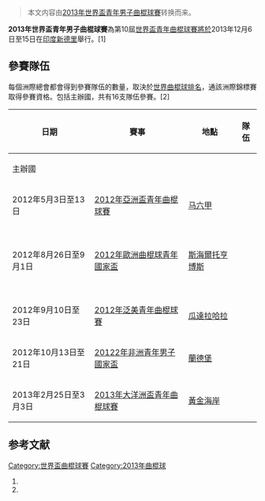 > 本文内容由[2013年世界盃青年男子曲棍球賽](https://zh.wikipedia.org/wiki/2013年世界盃青年男子曲棍球賽)转换而来。


**2013年世界盃青年男子曲棍球賽**為第10屆[世界盃青年曲棍球賽將於](https://zh.wikipedia.org/wiki/世界盃青年曲棍球賽 "wikilink")2013年12月6日至15日在[印度](../Page/印度.md "wikilink")[新德里](../Page/新德里.md "wikilink")舉行。\[1\]

## 參賽隊伍

每個洲際總會都會得到參賽隊伍的數量，取決於[世界曲棍球排名](https://zh.wikipedia.org/wiki/世界曲棍球排名 "wikilink")，通該洲際錦標賽取得參賽資格。包括主辦國，共有16支隊伍參賽。\[2\]

<table>
<thead>
<tr class="header">
<th><p>日期</p></th>
<th><p>賽事</p></th>
<th><p>地點</p></th>
<th><p>隊伍</p></th>
</tr>
</thead>
<tbody>
<tr class="odd">
<td><p>主辦國</p></td>
<td></td>
<td></td>
<td></td>
</tr>
<tr class="even">
<td><p>2012年5月3日至13日</p></td>
<td><p><a href="https://zh.wikipedia.org/wiki/2012年亞洲盃青年曲棍球賽" title="wikilink">2012年亞洲盃青年曲棍球賽</a></p></td>
<td><p><a href="../Page/马六甲.md" title="wikilink">马六甲</a></p></td>
<td><p><br />
<br />
</p></td>
</tr>
<tr class="odd">
<td><p>2012年8月26日至9月1日</p></td>
<td><p><a href="https://zh.wikipedia.org/wiki/2012年歐洲曲棍球青年國家盃" title="wikilink">2012年歐洲曲棍球青年國家盃</a></p></td>
<td><p><a href="https://zh.wikipedia.org/wiki/斯海爾托亨博斯" title="wikilink">斯海爾托亨博斯</a></p></td>
<td><p><br />
<br />
<br />
<br />
<br />
</p></td>
</tr>
<tr class="even">
<td><p>2012年9月10日至23日</p></td>
<td><p><a href="https://zh.wikipedia.org/wiki/2012年泛美青年曲棍球賽" title="wikilink">2012年泛美青年曲棍球賽</a></p></td>
<td><p><a href="https://zh.wikipedia.org/wiki/瓜達拉哈拉_(墨西哥)" title="wikilink">瓜達拉哈拉</a></p></td>
<td><p><br />
</p></td>
</tr>
<tr class="odd">
<td><p>2012年10月13日至21日</p></td>
<td><p><a href="https://zh.wikipedia.org/wiki/20122年非洲青年男子國家盃" title="wikilink">20122年非洲青年男子國家盃</a></p></td>
<td><p><a href="https://zh.wikipedia.org/wiki/蘭德堡" title="wikilink">蘭德堡</a></p></td>
<td><p><br />
</p></td>
</tr>
<tr class="even">
<td><p>2013年2月25日至3月3日</p></td>
<td><p><a href="https://zh.wikipedia.org/wiki/2013年大洋洲盃青年曲棍球賽" title="wikilink">2013年大洋洲盃青年曲棍球賽</a></p></td>
<td><p><a href="https://zh.wikipedia.org/wiki/黃金海岸_(澳洲)" title="wikilink">黃金海岸</a></p></td>
<td><p><br />
</p></td>
</tr>
</tbody>
</table>

## 参考文献

[Category:世界盃曲棍球賽](https://zh.wikipedia.org/wiki/Category:世界盃曲棍球賽 "wikilink") [Category:2013年曲棍球](https://zh.wikipedia.org/wiki/Category:2013年曲棍球 "wikilink")

1.
2.